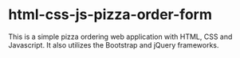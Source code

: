 # html-css-js-pizza-order-form
This is a simple pizza ordering web application with HTML, CSS and Javascript. It also utilizes the Bootstrap and jQuery frameworks.
